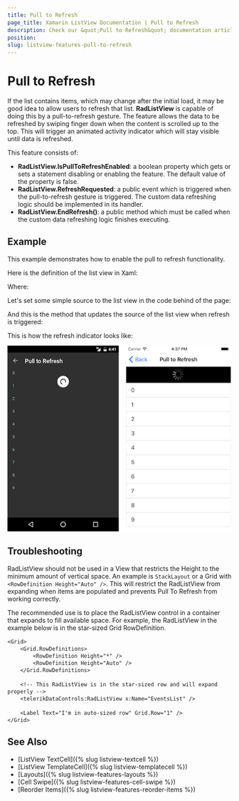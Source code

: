 ```yaml
---
title: Pull to Refresh
page_title: Xamarin ListView Documentation | Pull to Refresh
description: Check our &quot;Pull to Refresh&quot; documentation article for Telerik ListView for Xamarin control.
position: 
slug: listview-features-pull-to-refresh
---
```


# Pull to Refresh

If the list contains items, which may change after the initial load, it may be good idea to allow users to refresh that list. **RadListView** is capable of doing this by a pull-to-refresh gesture. The feature allows the data to be refreshed by swiping finger down when the content is scrolled up to the top. This will trigger an animated activity indicator which will stay visible until data is refreshed.

This feature consists of:

- **RadListView.IsPullToRefreshEnabled**: a boolean property which gets or sets a statement disabling or enabling the feature. The default value of the property is false.
- **RadListView.RefreshRequested**: a public event which is triggered when the pull-to-refresh gesture is triggered. The custom data refreshing logic should be implemented in its handler.
- **RadListView.EndRefresh()**: a public method which must be called when the custom data refreshing logic finishes executing.


## Example

This example demonstrates how to enable the pull to refresh functionality.

Here is the definition of the list view in Xaml:

<snippet id='listview-gestures-pulltorefresh-listview'/>

Where:

<snippet id='xmlns-telerikdatacontrols'/>

Let's set some simple source to the list view in the code behind of the page:

<snippet id='listview-gestures-pulltorefresh-source'/>

And this is the method that updates the source of the list view when refresh is triggered:

<snippet id='listview-gestures-pulltorefresh-event'/>

This is how the refresh indicator looks like:

![PullToRefresh](images/listview-gestures-pull-to-refresh.png)

## Troubleshooting

RadListView should not be used in a View that restricts the Height to the minimum amount of vertical space. An example is `StackLayout` or a Grid with `<RowDefinition Height="Auto" />`. This will restrict the RadListView from expanding when items are populated and  prevents Pull To Refresh from working correctly.

The recommended use is to place the RadListView control in a container that expands to fill available space. For example, the RadListView in the example below is in the star-sized Grid RowDefinition.

```
<Grid>
    <Grid.RowDefinitions>
        <RowDefinition Height="*" />
        <RowDefinition Height="Auto" />
    </Grid.RowDefinitions>

    <!-- This RadListView is in the star-sized row and will expand properly -->
    <telerikDataControls:RadListView x:Name="EventsList" />

    <Label Text="I'm in auto-sized row" Grid.Row="1" />
</Grid>
```

## See Also

- [ListView TextCell]({% slug listview-textcell %})
- [ListView TemplateCell]({% slug listview-templatecell %})
- [Layouts]({% slug listview-features-layouts %})
- [Cell Swipe]({% slug listview-features-cell-swipe %})
- [Reorder Items]({% slug listview-features-reorder-items %})

